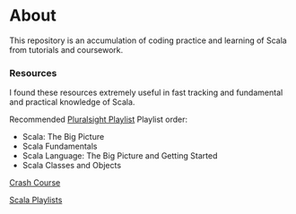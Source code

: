 # About
This repository is an accumulation of coding practice and learning of Scala from tutorials and coursework.

### Resources
I found these resources extremely useful in fast tracking and fundamental and practical knowledge of Scala.

Recommended [Pluralsight Playlist](https://app.pluralsight.com/profile/author/harit-himanshu) Playlist order:
- Scala: The Big Picture
- Scala Fundamentals
- Scala Language: The Big Picture and Getting Started
- Scala Classes and Objects

[Crash Course](https://youtu.be/-xRfJcwhy7A)

[Scala Playlists](https://www.youtube.com/c/DevInsideYou/playlists)